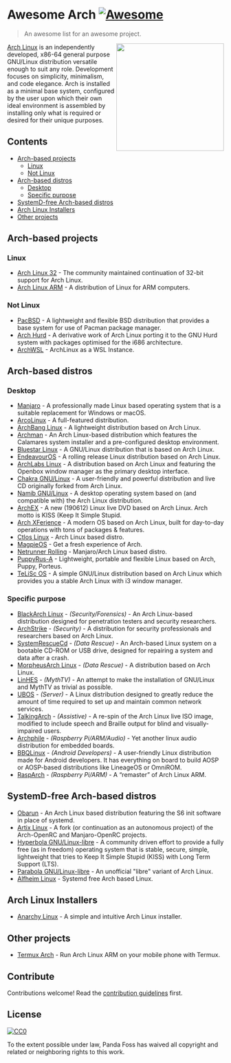 # Awesome Arch [![Awesome](https://awesome.re/badge-flat.svg)](https://github.com/sindresorhus/awesome)

> An awesome list for an awesome project.</i></p>

[<img src="https://www.archlinux.org/static/logos/archlinux-logo-dark-90dpi.ebdee92a15b3.png" align="right" width="250">](https://electronjs.org)

[Arch Linux](https://www.archlinux.org/) is an independently developed, x86-64 general purpose GNU/Linux distribution versatile enough to suit any role. Development focuses on simplicity, minimalism, and code elegance. Arch is installed as a minimal base system, configured by the user upon which their own ideal environment is assembled by installing only what is required or desired for their unique purposes.

## Contents

- [Arch-based projects](#arch-based-projects)
  - [Linux](#linux)
  - [Not Linux](#not-linux)
- [Arch-based distros](#arch-based-distros)
  - [Desktop](#desktop)
  - [Specific purpose](#specific-purpose)
- [SystemD-free Arch-based distros](#systemd-free-arch-based-distros)
- [Arch Linux Installers](#arch-linux-installers)
- [Other projects](#other-projects)

## Arch-based projects

### Linux

- [Arch Linux 32](https://www.archlinux32.org/) - The community maintained continuation of 32-bit support for Arch Linux.
- [Arch Linux ARM](https://archlinuxarm.org/) - A distribution of Linux for ARM computers.

### Not Linux

- [PacBSD](https://pacbsd.org/) - A lightweight and flexible BSD distribution that provides a base system for use of Pacman package manager.
- [Arch Hurd](https://archhurd.org/) - A derivative work of Arch Linux porting it to the GNU Hurd system with packages optimised for the i686 architecture.
- [ArchWSL](https://git.io/archwsl) - ArchLinux as a WSL Instance.

## Arch-based distros

### Desktop

- [Manjaro](https://manjaro.org/) - A professionally made Linux based operating system that is a suitable replacement for Windows or macOS.
- [ArcoLinux](https://arcolinux.com/) - A full-featured distribution.
- [ArchBang Linux](http://archbang.org/) - A lightweight distribution based on Arch Linux.
- [Archman](http://archman.org/) - An Arch Linux-based distribution which features the Calamares system installer and a pre-configured desktop environment.
- [Bluestar Linux](https://sourceforge.net/projects/bluestarlinux/) - A GNU/Linux distribution that is based on Arch Linux.
- [EndeavourOS](https://endeavouros.com/) - A rolling release Linux distribution based on Arch Linux.
- [ArchLabs Linux](https://archlabslinux.com/) - A distribution based on Arch Linux and featuring the Openbox window manager as the primary desktop interface.
- [Chakra GNU/Linux](https://www.chakralinux.org/) - A user-friendly and powerful distribution and live CD originally forked from Arch Linux.
- [Namib GNU/Linux](https://www.namiblinux.org/) - A desktop operating system based on (and compatible with) the Arch Linux distribution.
- [ArchEX](http://archex.exton.net/) - A new (190612) Linux live DVD based on Arch Linux. Arch motto is KISS (Keep It Simple Stupid.
- [Arch XFerience](https://www.xferience.org/) - A modern OS based on Arch Linux, built for day-to-day operations with tons of packages & features.
- [Ctlos Linux](https://ctlos.github.io/) - Arch Linux based distro.
- [MagpieOS](https://www.magpieos.net/) - Get a fresh experience of Arch.
- [Netrunner Rolling](https://www.netrunner.com/netrunner-rolling-release/) - Manjaro/Arch Linux based distro.
- [PuppyRus-A](https://sourceforge.net/projects/puppyrusa/) - Lightweight, portable and flexible Linux based on Arch, Puppy, Porteus.
- [TeLiSc OS](https://sourceforge.net/projects/telisc-os/) - A simple GNU/Linux distribution based on Arch Linux which provides you a stable Arch Linux with i3 window manager.

### Specific purpose

- [BlackArch Linux](https://blackarch.org/) - _(Security/Forensics)_ - An Arch Linux-based distribution designed for penetration testers and security researchers.
- [ArchStrike](https://archstrike.org/) - _(Security)_ - A distribution for security professionals and researchers based on Arch Linux.
- [SystemRescueCd](http://www.system-rescue-cd.org/) - _(Data Rescue)_ - An Arch-based Linux system on a bootable CD-ROM or USB drive, designed for repairing a system and data after a crash.
- [MorpheusArch Linux](https://sourceforge.net/projects/morpheusarch-lxqt/files/) - _(Data Rescue)_ - A distribution based on Arch Linux. 
- [LinHES](http://www.linhes.org/) - _(MythTV)_ - An attempt to make the installation of GNU/Linux and MythTV as trivial as possible.
- [UBOS](https://ubos.net/) - _(Server)_ - A Linux distribution designed to greatly reduce the amount of time required to set up and maintain common network services.
- [TalkingArch](https://talkingarch.tk/) - _(Assistive)_ - A re-spin of the Arch Linux live ISO image, modified to include speech and Braille output for blind and visually-impaired users.
- [Archphile](https://archphile.org/) - _(Raspberry Pi/ARM/Audio)_ - Yet another linux audio distribution for embedded boards.
- [BBQLinux](http://bbqlinux.org/) - _(Android Developers)_ - A user-friendly Linux distribution made for Android developers.
It has everything on board to build AOSP or AOSP-based distributions like LineageOS or OmniROM.
- [RaspArch](https://sourceforge.net/projects/rasparch/) - _(Raspberry Pi/ARM)_ - A “remaster” of Arch Linux ARM.

## SystemD-free Arch-based distros

- [Obarun](https://web.obarun.org/) - An Arch Linux based distribution featuring the S6 init software in place of systemd.
- [Artix Linux](https://artixlinux.org/) - A fork (or continuation as an autonomous project) of the Arch-OpenRC and Manjaro-OpenRC projects.
- [Hyperbola GNU/Linux-libre](https://www.hyperbola.info/) - A community driven effort to provide a fully free (as in freedom) operating system that is stable, secure, simple, lightweight that tries to Keep It Simple Stupid (KISS) with Long Term Support (LTS).
- [Parabola GNU/Linux-libre](https://www.parabola.nu/) - An unofficial "libre" variant of Arch Linux.
- [Alfheim Linux](https://alfheimlinux.wixsite.com/alfheimlinux) - Systemd free Arch based Linux.

## Arch Linux Installers

- [Anarchy Linux](https://www.anarchylinux.org/) - A simple and intuitive Arch Linux installer.

## Other projects

- [Termux Arch](https://termuxarch.github.io/TermuxArch/) - Run Arch Linux ARM on your mobile phone with Termux.

## Contribute

Contributions welcome! Read the [contribution guidelines](contributing.md) first.

## License

[![CC0](https://mirrors.creativecommons.org/presskit/buttons/88x31/svg/cc-zero.svg)](https://creativecommons.org/publicdomain/zero/1.0)

To the extent possible under law, Panda Foss has waived all copyright and related or neighboring rights to this work.
